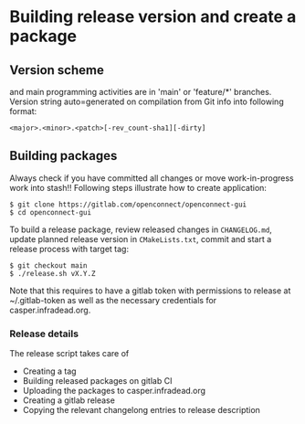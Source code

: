 # Building release version and create a package 

## Version scheme

and main programming activities are in 'main' or 'feature/*' branches.
Version string auto=generated on compilation from Git info into following format:

    <major>.<minor>.<patch>[-rev_count-sha1][-dirty]

## Building packages

Always check if you have committed all changes or move work-in-progress work into stash!!
Following steps illustrate how to create application:

    $ git clone https://gitlab.com/openconnect/openconnect-gui
    $ cd openconnect-gui

To build a release package, review released changes in `CHANGELOG.md`,
update planned release version in `CMakeLists.txt`, commit and start a release
process with target tag:

    $ git checkout main
    $ ./release.sh vX.Y.Z

Note that this requires to have a gitlab token with permissions to release
at ~/.gitlab-token as well as the necessary credentials for
casper.infradead.org.


### Release details

The release script takes care of
 - Creating a tag
 - Building released packages on gitlab CI
 - Uploading the packages to casper.infradead.org
 - Creating a gitlab release
 - Copying the relevant changelong entries to release description

